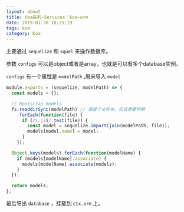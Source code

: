 ```yaml
---
layout: about
title: Koa系列-Services：koa-orm
date: 2019-01-30 10:25:19
tags: koa
category: Koa
---
```


主要通过 `sequelize` 和 `squel` 来操作数据库。

参数 `configs` 可以是object或者是array，也就是可以有多个database实例。

`configs` 有一个属性是 `modelPath` ,用来导入 `model`

```javascript
module.exports = (sequelize, modelPath) => {
  const models = {};

  // Bootstrap models
  fs.readdirSync(modelPath) // 得是个文件夹，应该需要判断
    .forEach(function(file) {
      if (/\.js$/.test(file)) {
        const model = sequelize.import(join(modelPath, file));
        models[model.name] = model;
      }
    });

  Object.keys(models).forEach(function(modelName) {
    if (models[modelName].associate) {
      models[modelName].associate(models);
    }
  });

  return models;
};
```

最后导出 `database` ，挂载到 `ctx.orm` 上。